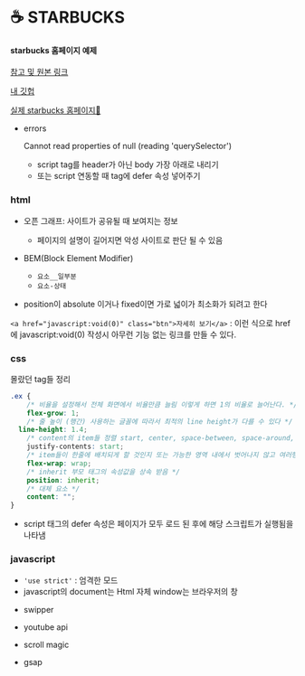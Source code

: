 # ☕️ STARBUCKS
#### starbucks 홈페이지 예제
[참고 및 원본 링크](https://github.com/ParkYoungWoong/starbucks-vanilla-app)

[내 깃헙](https://github.com/ramrami-12/Starbucks.git)


[실제 starbucks 홈페이지🤣](https://www.starbucks.co.kr/index.do)

- errors
    
    Cannot read properties of null (reading 'querySelector')
    
    - script tag를 header가 아닌 body 가장 아래로 내리기
    - 또는 script 연동할 때 tag에 defer 속성 넣어주기
    

### html
- 오픈 그래프: 사이트가 공유될 때 보여지는 정보
    -  페이지의 설명이 길어지면 악성 사이트로 판단 될 수 있음

- BEM(Block Element Modifier)
    - `요소__일부분`
    - `요소-상태`

- position이 absolute 이거나 fixed이면 가로 넓이가 최소화가 되려고 한다

`<a href="javascript:void(0)" class="btn">자세히 보기</a>`
: 이런 식으로 href에 javascript:void(0) 작성시 아무런 기능 없는 링크를 만들 수 있다.

### css
몰랐던 tag들 정리

```css
.ex {
	/* 비율을 설정해서 전체 화면에서 비율만큼 늘림 이렇게 하면 1의 비율로 늘어난다. */
	flex-grow: 1;
	/* 줄 높이 (행간) 사용하는 글꼴에 따라서 최적의 line height가 다를 수 있다 */
  line-height: 1.4;
	/* content의 item들 정렬 start, center, space-between, space-around, space-evenly */
	justify-contents: start;
    /* item들이 한줄에 배치되게 할 것인지 또는 가능한 영역 내에서 벗어나지 않고 여러행으로 나누어 표현 할 것인지 결정하는 속성 */
    flex-wrap: wrap;
    /* inherit 부모 태그의 속성값을 상속 받음 */
    position: inherit;
    /* 대체 요소 */
    content: "";
} 
```

- script 태그의 defer 속성은 페이지가 모두 로드 된 후에 해당 스크립트가 실행됨을 나타냄

### javascript
- `'use strict'` : 엄격한 모드
- javascript의 document는 Html 자체 window는 브라우저의 창

* swipper

* youtube api

* scroll magic

* gsap